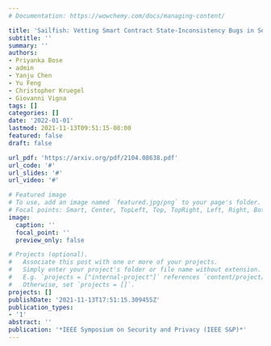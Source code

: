 ```yaml
---
# Documentation: https://wowchemy.com/docs/managing-content/

title: 'Sailfish: Vetting Smart Contract State-Inconsistency Bugs in Seconds'
subtitle: ''
summary: ''
authors:
- Priyanka Bose
- admin
- Yanju Chen
- Yu Feng
- Christopher Kruegel
- Giovanni Vigna
tags: []
categories: []
date: '2022-01-01'
lastmod: 2021-11-13T09:51:15-08:00
featured: false
draft: false

url_pdf: 'https://arxiv.org/pdf/2104.08638.pdf'
url_code: '#'
url_slides: '#'
url_video: '#'

# Featured image
# To use, add an image named `featured.jpg/png` to your page's folder.
# Focal points: Smart, Center, TopLeft, Top, TopRight, Left, Right, BottomLeft, Bottom, BottomRight.
image:
  caption: ''
  focal_point: ''
  preview_only: false

# Projects (optional).
#   Associate this post with one or more of your projects.
#   Simply enter your project's folder or file name without extension.
#   E.g. `projects = ["internal-project"]` references `content/project/deep-learning/index.md`.
#   Otherwise, set `projects = []`.
projects: []
publishDate: '2021-11-13T17:51:15.309455Z'
publication_types:
- '1'
abstract: ''
publication: '*IEEE Symposium on Security and Privacy (IEEE S&P)*'
---
```

